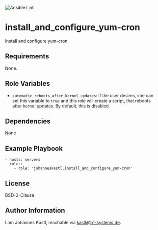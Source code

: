 ![Ansible Lint](https://github.com/johanneskastl/ansible-role-install_and_configure_yum-cron/workflows/Ansible%20Lint/badge.svg)

install_and_configure_yum-cron
=========

Install and configure yum-cron

Requirements
------------

None.

Role Variables
--------------

- `automatic_reboots_after_kernel_updates`: If the user desires, she can set this variable to `true` and this role will create a script, that reboots after kernel updates. By default, this is disabled.

Dependencies
------------

None

Example Playbook
----------------

    - hosts: servers
      roles:
        - role: 'johanneskastl.install_and_configure_yum-cron'

License
-------

BSD-3-Clause

Author Information
------------------

I am Johannes Kastl, reachable via kastl@b1-systems.de.
